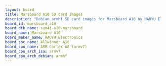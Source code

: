 ```yaml
---
layout: board
title: Marsboard A10 SD card images
description: "Debian armhf SD card images for Marsboard A10 by HAOYU Electronics, SoC: Allwinner A10, CPU ISA: armv7"
board_id: marsboard_a10
board_dtb_name: sun4i-a10-marsboard
board_name: Marsboard A10
board_maker_name: HAOYU Electronics
board_soc_name: Allwinner A10
board_cpu_name: ARM Cortex A8 (armv7)
board_cpu_arch_isa: armv7
board_cpu_arch_debian: armhf
---
```

